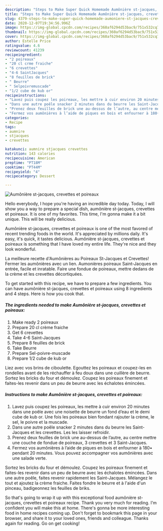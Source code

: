 ```yaml
---
description: "Steps to Make Super Quick Homemade Aumônière st-jacques, crevettes et poireaux"
title: "Steps to Make Super Quick Homemade Aumônière st-jacques, crevettes et poireaux"
slug: 4379-steps-to-make-super-quick-homemade-aumoniere-st-jacques-crevettes-et-poireaux
date: 2020-12-07T19:34:56.996Z
image: https://img-global.cpcdn.com/recipes/360af6294d53bac9/751x532cq70/aumoniere-st-jacques-crevettes-et-poireaux-photo-principale-de-la-recette.jpg
thumbnail: https://img-global.cpcdn.com/recipes/360af6294d53bac9/751x532cq70/aumoniere-st-jacques-crevettes-et-poireaux-photo-principale-de-la-recette.jpg
cover: https://img-global.cpcdn.com/recipes/360af6294d53bac9/751x532cq70/aumoniere-st-jacques-crevettes-et-poireaux-photo-principale-de-la-recette.jpg
author: Estelle Price
ratingvalue: 4.6
reviewcount: 41239
recipeingredient:
- "2 poireaux"
- "20 cl crme fraiche"
- "6 crevettes"
- "4-6 SaintJacques"
- "8 feuilles de brick"
- " Beurre"
- " Selpoivremuscade"
- "1/2 cube de kub or"
recipeinstructions:
- "Lavez puis coupez les poireaux, les mettre à cuir environ 20 minutes dans une poêle avec une noisette de beurre un fond d’eau et le demi cube de kub or. Une fois les poireaux bien fondant rajouter la crème, le sel, le poivre et la muscade."
- "Dans une autre poêle snacker 2 minutes dans du beurre les Saint-Jacques et les crevettes. Les les laisser refroidir."
- "Prenez deux feuilles de brick une au-dessus de l’autre, au centre mettre une couche de fondue de poireaux, 3 crevettes et 3 Saint-Jacques."
- "Fermez vos aumônières à l’aide de piques en bois et enfourner à 180• pendant 20 minutes. Vous pouvez accompagner vos aumônières avec une salade verte."
categories:
- Recipe
tags:
- aumnire
- stjacques
- crevettes

katakunci: aumnire stjacques crevettes 
nutrition: 143 calories
recipecuisine: American
preptime: "PT18M"
cooktime: "PT44M"
recipeyield: "4"
recipecategory: Dessert

---
```



![Aumônière st-jacques, crevettes et poireaux](https://img-global.cpcdn.com/recipes/360af6294d53bac9/751x532cq70/aumoniere-st-jacques-crevettes-et-poireaux-photo-principale-de-la-recette.jpg)

Hello everybody, I hope you're having an incredible day today. Today, I will show you a way to prepare a special dish, aumônière st-jacques, crevettes et poireaux. It is one of my favorites. This time, I'm gonna make it a bit unique. This will be really delicious.

Aumônière st-jacques, crevettes et poireaux is one of the most favored of recent trending foods in the world. It's appreciated by millions daily. It's easy, it's quick, it tastes delicious. Aumônière st-jacques, crevettes et poireaux is something that I have loved my entire life. They're nice and they look wonderful.

La meilleure recette d&#39;Aumônières au Poireaux St-Jacques et Crevettes! Fermer les aumônières avec un lien. Aumonières poireaux Saint-Jacques en entrée, facile et inratable. Faire une fondue de poireaux, mettre dedans de la crème et les crevettes décortiquées.


To get started with this recipe, we have to prepare a few ingredients. You can have aumônière st-jacques, crevettes et poireaux using 8 ingredients and 4 steps. Here is how you cook that.

<!--inarticleads1-->

##### The ingredients needed to make Aumônière st-jacques, crevettes et poireaux:

1. Make ready 2 poireaux
1. Prepare 20 cl crème fraiche
1. Get 6 crevettes
1. Take 4-6 Saint-Jacques
1. Prepare 8 feuilles de brick
1. Take  Beurre
1. Prepare  Sel-poivre-muscade
1. Prepare 1/2 cube de kub or


Liez avec vos brins de ciboulette. Egouttez les poireaux et coupez-les en rondelles avant de les réchauffer à feu doux dans une cuillère de beurre. Sortez les bricks du four et démoulez. Coupez les poireaux finement et faites-les revenir dans un peu de beurre avec les échalotes émincées. 

<!--inarticleads2-->

##### Instructions to make Aumônière st-jacques, crevettes et poireaux:

1. Lavez puis coupez les poireaux, les mettre à cuir environ 20 minutes dans une poêle avec une noisette de beurre un fond d’eau et le demi cube de kub or. Une fois les poireaux bien fondant rajouter la crème, le sel, le poivre et la muscade.
1. Dans une autre poêle snacker 2 minutes dans du beurre les Saint-Jacques et les crevettes. Les les laisser refroidir.
1. Prenez deux feuilles de brick une au-dessus de l’autre, au centre mettre une couche de fondue de poireaux, 3 crevettes et 3 Saint-Jacques.
1. Fermez vos aumônières à l’aide de piques en bois et enfourner à 180• pendant 20 minutes. Vous pouvez accompagner vos aumônières avec une salade verte.


Sortez les bricks du four et démoulez. Coupez les poireaux finement et faites-les revenir dans un peu de beurre avec les échalotes émincées. Dans une autre poêle, faites revenir rapidement les Saint-Jacques. Mélangez le tout et ajoutez la crème fraiche. Faites fondre le beurre et à l&#39;aide d&#39;un pinceau, badigeonnez les feuilles de briks. 

So that's going to wrap it up with this exceptional food aumônière st-jacques, crevettes et poireaux recipe. Thank you very much for reading. I'm confident you will make this at home. There's gonna be more interesting food in home recipes coming up. Don't forget to bookmark this page in your browser, and share it to your loved ones, friends and colleague. Thanks again for reading. Go on get cooking!
